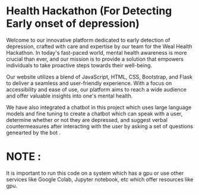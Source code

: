 # Health Hackathon (For Detecting Early onset of depression)

Welcome to our innovative platform dedicated to early detection of depression, crafted with care and expertise by our team for the Weal Health Hackathon. In today's fast-paced world, mental health awareness is more crucial than ever, and our mission is to provide a solution that empowers individuals to take proactive steps towards their well-being.

Our website utilizes a blend of JavaScript, HTML, CSS, Bootstrap, and Flask to deliver a seamless and user-friendly experience. With a focus on accessibility and ease of use, our platform aims to reach a wide audience and offer valuable insights into one's mental health.

We have also integrated a chatbot in this project which uses large language models and fine tuning to create a chatbot which can speak with a user, determine whether or not they are depressed, and suggest verbal countermeasures after interacting with the user by asking a set of questions genearted by the bot . 

# NOTE :
 It is important to run this code on a system which has a gpu or use other services like Google Colab, Jupyter notebook, etc which offer resources like gpu.
